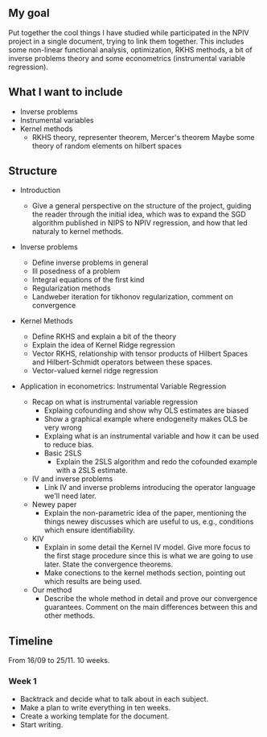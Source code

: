 ## My goal

Put together the cool things I have studied while participated in the
NPIV project in a single document, trying to link them together.
This includes some non-linear functional analysis, optimization, RKHS
methods, a bit of inverse problems theory and some econometrics
(instrumental variable regression).


## What I want to include

* Inverse problems
* Instrumental variables
* Kernel methods
    * RKHS theory, representer theorem, Mercer's theorem
    Maybe some theory of random elements on hilbert spaces


## Structure

* Introduction
    * Give a general perspective on the structure of the project,
      guiding the reader through the initial idea, which was to expand
      the SGD algorithm published in NIPS to NPIV regression, and how
      that led naturaly to kernel methods.

* Inverse problems
    * Define inverse problems in general
    * Ill posedness of a problem
    * Integral equations of the first kind
    * Regularization methods
    * Landweber iteration for tikhonov regularization, comment on
      convergence

* Kernel Methods
    * Define RKHS and explain a bit of the theory
    * Explain the idea of Kernel Ridge regression
    * Vector RKHS, relationship with tensor products of Hilbert Spaces
      and Hilbert-Schmidt operators between these spaces.
    * Vector-valued kernel ridge regression

* Application in econometrics: Instrumental Variable Regression
    * Recap on what is instrumental variable regression
        - Explaing cofounding and show why OLS estimates are biased
        - Show a graphical example where endogeneity makes OLS be very
          wrong
        - Explaing what is an instrumental variable and how it can be
          used to reduce bias.
        - Basic 2SLS
            - Explain the 2SLS algorithm and redo the cofounded example with
              a 2SLS estimate.
    * IV and inverse problems
        - Link IV and inverse problems introducing the operator
          language we'll need later.
    * Newey paper
        - Explain the non-parametric idea of the paper, mentioning the
          things newey discusses which are useful to us, e.g., conditions
          which ensure identifiability.
    * KIV
        - Explain in some detail the Kernel IV model. Give more focus to
          the first stage procedure since this is what we are going to
          use later. State the convergence theorems.
        - Make conections to the kernel methods section, pointing out
          which results are being used.
    * Our method
        - Describe the whole method in detail and prove our convergence
          guarantees. Comment on the main differences between this and
          other methods.


## Timeline

From 16/09 to 25/11. 10 weeks.

### Week 1

* Backtrack and decide what to talk about in each subject.
* Make a plan to write everything in ten weeks.
* Create a working template for the document.
* Start writing.
